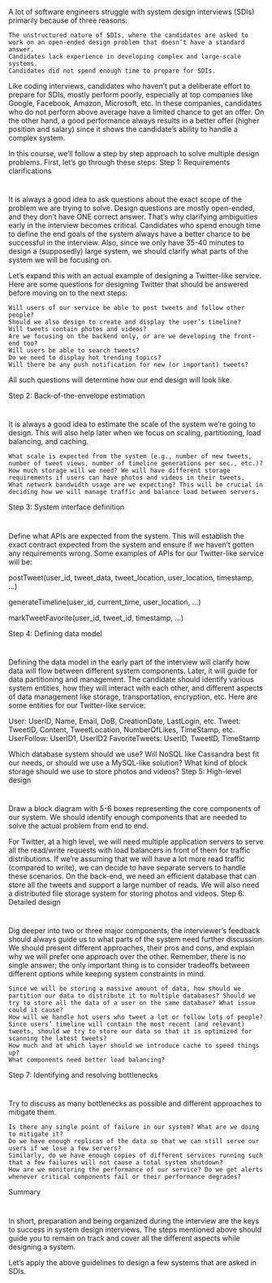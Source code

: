 A lot of software engineers struggle with system design interviews (SDIs) primarily because of three reasons:

    The unstructured nature of SDIs, where the candidates are asked to work on an open-ended design problem that doesn’t have a standard answer.
    Candidates lack experience in developing complex and large-scale systems.
    Candidates did not spend enough time to prepare for SDIs.

Like coding interviews, candidates who haven’t put a deliberate effort to prepare for SDIs, mostly perform poorly, especially at top companies like Google, Facebook, Amazon, Microsoft, etc. In these companies, candidates who do not perform above average have a limited chance to get an offer. On the other hand, a good performance always results in a better offer (higher position and salary) since it shows the candidate’s ability to handle a complex system.

In this course, we’ll follow a step by step approach to solve multiple design problems. First, let’s go through these steps:
Step 1: Requirements clarifications

#

It is always a good idea to ask questions about the exact scope of the problem we are trying to solve. Design questions are mostly open-ended, and they don’t have ONE correct answer. That’s why clarifying ambiguities early in the interview becomes critical. Candidates who spend enough time to define the end goals of the system always have a better chance to be successful in the interview. Also, since we only have 35-40 minutes to design a (supposedly) large system, we should clarify what parts of the system we will be focusing on.

Let’s expand this with an actual example of designing a Twitter-like service. Here are some questions for designing Twitter that should be answered before moving on to the next steps:

    Will users of our service be able to post tweets and follow other people?
    Should we also design to create and display the user’s timeline?
    Will tweets contain photos and videos?
    Are we focusing on the backend only, or are we developing the front-end too?
    Will users be able to search tweets?
    Do we need to display hot trending topics?
    Will there be any push notification for new (or important) tweets?

All such questions will determine how our end design will look like.

Step 2: Back-of-the-envelope estimation

#

It is always a good idea to estimate the scale of the system we’re going to design. This will also help later when we focus on scaling, partitioning, load balancing, and caching.

    What scale is expected from the system (e.g., number of new tweets, number of tweet views, number of timeline generations per sec., etc.)?
    How much storage will we need? We will have different storage requirements if users can have photos and videos in their tweets.
    What network bandwidth usage are we expecting? This will be crucial in deciding how we will manage traffic and balance load between servers.

Step 3: System interface definition

#

Define what APIs are expected from the system. This will establish the exact contract expected from the system and ensure if we haven’t gotten any requirements wrong. Some examples of APIs for our Twitter-like service will be:

postTweet(user_id, tweet_data, tweet_location, user_location, timestamp, …)

generateTimeline(user_id, current_time, user_location, …)

markTweetFavorite(user_id, tweet_id, timestamp, …)

Step 4: Defining data model

#

Defining the data model in the early part of the interview will clarify how data will flow between different system components. Later, it will guide for data partitioning and management. The candidate should identify various system entities, how they will interact with each other, and different aspects of data management like storage, transportation, encryption, etc. Here are some entities for our Twitter-like service:

User: UserID, Name, Email, DoB, CreationDate, LastLogin, etc.
Tweet: TweetID, Content, TweetLocation, NumberOfLikes, TimeStamp, etc.
UserFollow: UserID1, UserID2
FavoriteTweets: UserID, TweetID, TimeStamp

Which database system should we use? Will NoSQL like Cassandra best fit our needs, or should we use a MySQL-like solution? What kind of block storage should we use to store photos and videos?
Step 5: High-level design

#

Draw a block diagram with 5-6 boxes representing the core components of our system. We should identify enough components that are needed to solve the actual problem from end to end.

For Twitter, at a high level, we will need multiple application servers to serve all the read/write requests with load balancers in front of them for traffic distributions. If we’re assuming that we will have a lot more read traffic (compared to write), we can decide to have separate servers to handle these scenarios. On the back-end, we need an efficient database that can store all the tweets and support a large number of reads. We will also need a distributed file storage system for storing photos and videos.
Step 6: Detailed design

#

Dig deeper into two or three major components; the interviewer’s feedback should always guide us to what parts of the system need further discussion. We should present different approaches, their pros and cons, and explain why we will prefer one approach over the other. Remember, there is no single answer; the only important thing is to consider tradeoffs between different options while keeping system constraints in mind.

    Since we will be storing a massive amount of data, how should we partition our data to distribute it to multiple databases? Should we try to store all the data of a user on the same database? What issue could it cause?
    How will we handle hot users who tweet a lot or follow lots of people?
    Since users’ timeline will contain the most recent (and relevant) tweets, should we try to store our data so that it is optimized for scanning the latest tweets?
    How much and at which layer should we introduce cache to speed things up?
    What components need better load balancing?

Step 7: Identifying and resolving bottlenecks

#

Try to discuss as many bottlenecks as possible and different approaches to mitigate them.

    Is there any single point of failure in our system? What are we doing to mitigate it?
    Do we have enough replicas of the data so that we can still serve our users if we lose a few servers?
    Similarly, do we have enough copies of different services running such that a few failures will not cause a total system shutdown?
    How are we monitoring the performance of our service? Do we get alerts whenever critical components fail or their performance degrades?

Summary

#

In short, preparation and being organized during the interview are the keys to success in system design interviews. The steps mentioned above should guide you to remain on track and cover all the different aspects while designing a system.

Let’s apply the above guidelines to design a few systems that are asked in SDIs.
